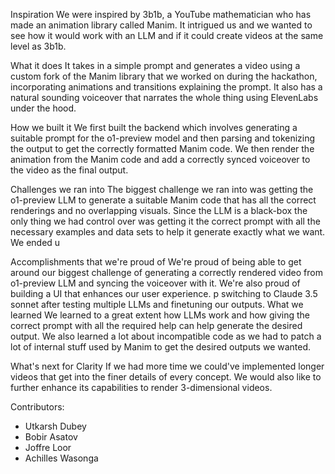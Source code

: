 
Inspiration
We were inspired by 3b1b, a YouTube mathematician who has made an animation library called Manim. It intrigued us and we wanted to see how it would work with an LLM and if it could create videos at the same level as 3b1b.

What it does
It takes in a simple prompt and generates a video using a custom fork of the Manim library that we worked on during the hackathon, incorporating animations and transitions explaining the prompt. It also has a natural sounding voiceover that narrates the whole thing using ElevenLabs under the hood.

How we built it
We first built the backend which involves generating a suitable prompt for the o1-preview model and then parsing and tokenizing the output to get the correctly formatted Manim code. We then render the animation from the Manim code and add a correctly synced voiceover to the video as the final output.

Challenges we ran into
The biggest challenge we ran into was getting the o1-preview LLM to generate a suitable Manim code that has all the correct renderings and no overlapping visuals. Since the LLM is a black-box the only thing we had control over was getting it the correct prompt with all the necessary examples and data sets to help it generate exactly what we want. We ended u

Accomplishments that we're proud of
We're proud of being able to get around our biggest challenge of generating a correctly rendered video from o1-preview LLM and syncing the voiceover with it. We're also proud of building a UI that enhances our user experience.
p switching to Claude 3.5 sonnet after testing multiple LLMs and finetuning our outputs.
What we learned
We learned to a great extent how LLMs work and how giving the correct prompt with all the required help can help generate the desired output. We also learned a lot about incompatible code as we had to patch a lot of internal stuff used by Manim to get the desired outputs we wanted.

What's next for Clarity
If we had more time we could've implemented longer videos that get into the finer details of every concept. We would also like to further enhance its capabilities to render 3-dimensional videos.

Contributors:
- Utkarsh Dubey
- Bobir Asatov
- Joffre Loor
- Achilles Wasonga

